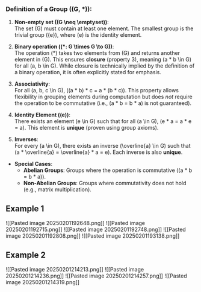 ### Definition of a Group \((G, *)\):
1. **Non-empty set (\(G \neq \emptyset\))**:  
   The set \(G\) must contain at least one element. The smallest group is the trivial group \(\{e\}\), where \(e\) is the identity element.

2. **Binary operation (\(*: G \times G \to G\))**:  
   The operation \(*\) takes two elements from \(G\) and returns another element in \(G\). This ensures **closure** (property 3), meaning \(a * b \in G\) for all \(a, b \in G\). While closure is technically implied by the definition of a binary operation, it is often explicitly stated for emphasis.

3. **Associativity**:  
   For all \(a, b, c \in G\), \((a * b) * c = a * (b * c)\). This property allows flexibility in grouping elements during computation but does *not* require the operation to be commutative (i.e., \(a * b = b * a\) is not guaranteed).

4. **Identity Element (\(e\))**:  
   There exists an element \(e \in G\) such that for all \(a \in G\), \(e * a = a * e = a\). This element is **unique** (proven using group axioms).

5. **Inverses**:  
   For every \(a \in G\), there exists an inverse \(\overline{a} \in G\) such that \(a * \overline{a} = \overline{a} * a = e\). Each inverse is also **unique**.


- **Special Cases**:  
  - **Abelian Groups**: Groups where the operation is commutative (\(a * b = b * a\)).  
  - **Non-Abelian Groups**: Groups where commutativity does not hold (e.g., matrix multiplication).  

## Example 1
![[Pasted image 20250201192648.png]]
![[Pasted image 20250201192715.png]]
![[Pasted image 20250201192748.png]]
![[Pasted image 20250201192808.png]]
![[Pasted image 20250201193138.png]]

## Example 2
![[Pasted image 20250201214213.png]]
![[Pasted image 20250201214236.png]]
![[Pasted image 20250201214257.png]]
![[Pasted image 20250201214319.png]]